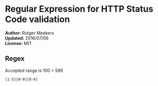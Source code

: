 # Regular Expression for HTTP Status Code validation

**Author:** Rutger Meekers  
**Updated:** 2016/07/06  
**License:** MIT  

## Regex

Accepted range is 100 > 599

```
[1-5][0-9][0-9]
```